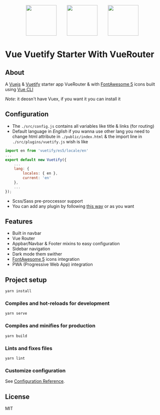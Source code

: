 <div style="text-align: center">
	<img width="100px" style="max-width: 100px;display: inline-block;margin: 5px 15px" src="https://vuejs.org/images/logo.png" />
	<img width="100px" style="max-width: 100px;display: inline-block;margin: 5px 15px" src="https://cdn.vuetifyjs.com/images/logos/vuetify-logo-dark.png" />
	<img width="100px" style="max-width: 100px;display: inline-block;margin: 5px 15px" src="https://encrypted-tbn0.gstatic.com/images?q=tbn%3AANd9GcRCpfLNi3k11lMdk8QR9g7r1sqB6sWSC1agQJBEmptS4O9B0HL9" />
</div>

# Vue Vuetify Starter With VueRouter

## About
A [Vuejs](http://vuejs.org/) & [Vuetify](http://vuetifyjs.com/) starter app VueRouter & with [FontAwesome 5](https://fontawesome.com/) icons built using [Vue CLI](https://cli.vuejs.org/)

*Note*: it deosn't have Vuex, if you want it you can install it

## Configuration
+ The `./src/config.js` contains all variables like title & links (for routing)
+ Default language in *English* if you wanna use other lang you need to change html attribute in `./public/index.html` & the import line in `./src/plugins/vuetify.js` wish is like
```js
import en from 'vuetify/es5/locale/en'
...
export default new Vuetify({
	...
	lang: {
		locales: { en },
		current: 'en'
	},
	...
});

```
+ Scss/Sass pre-proccessor support
+ You can add any plugin by following [this way](https://vuejs.org/v2/guide/plugins.html) or as you want

## Features
+ Built in navbar
+ Vue Router
+ Appbar/Navbar & Footer mixins to easy configuration
+ Sidebar navigation
+ Dark mode them swither
+ [FontAwesome 5](https://fontawesome.com/) icons integration
+ PWA (Progressive Web App) integration

## Project setup
```
yarn install
```

### Compiles and hot-reloads for development
```
yarn serve
```

### Compiles and minifies for production
```
yarn build
```

### Lints and fixes files
```
yarn lint
```

### Customize configuration
See [Configuration Reference](https://cli.vuejs.org/config/).

## License
MIT